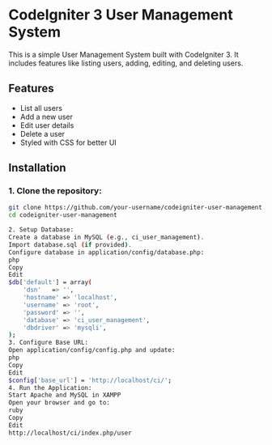 # CodeIgniter 3 User Management System

This is a simple User Management System built with CodeIgniter 3. It includes features like listing users, adding, editing, and deleting users.

## Features
- List all users
- Add a new user
- Edit user details
- Delete a user
- Styled with CSS for better UI

## Installation

### 1. Clone the repository:
```sh
git clone https://github.com/your-username/codeigniter-user-management.git
cd codeigniter-user-management

2. Setup Database:
Create a database in MySQL (e.g., ci_user_management).
Import database.sql (if provided).
Configure database in application/config/database.php:
php
Copy
Edit
$db['default'] = array(
    'dsn'   => '',
    'hostname' => 'localhost',
    'username' => 'root',
    'password' => '',
    'database' => 'ci_user_management',
    'dbdriver' => 'mysqli',
);
3. Configure Base URL:
Open application/config/config.php and update:
php
Copy
Edit
$config['base_url'] = 'http://localhost/ci/';
4. Run the Application:
Start Apache and MySQL in XAMPP
Open your browser and go to:
ruby
Copy
Edit
http://localhost/ci/index.php/user
